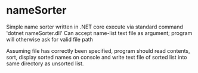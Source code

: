 # nameSorter

Simple name sorter written in .NET core
execute via standard command 'dotnet nameSorter.dll'
Can accept name-list text file as argument; program will otherwise ask for valid file path

Assuming file has correctly been specified, program should read contents, sort, display sorted names on console and write text file of sorted list into same directory as unsorted list.
